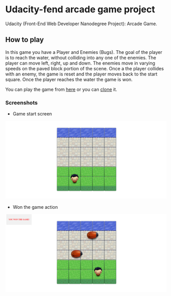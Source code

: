 # Udacity-fend arcade game project

Udacity (Front-End Web Developer Nanodegree Project): Arcade Game.

## How to play

In this game you have a Player and Enemies (Bugs). The goal of the player is to reach the water, without colliding into any one of the enemies. The player can move left, right, up and down. The enemies move in varying speeds on the paved block portion of the scene. Once a the player collides with an enemy, the game is reset and the player moves back to the start square. Once the player reaches the water the game is won.

You can play the game from [here](https://magdi-mohammed.github.io/udacity-fend-project-classic-arcade-game/)
or you can [clone](https://github.com/magdi-mohammed/udacity-fend-project-classic-arcade-game) it.

### Screenshots

-   Game start screen

![Start Screen](screenshots/start-game.png "start screen")

-   Won the game action

![Won Game](screenshots/won-game.png "Won Game")